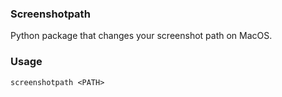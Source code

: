 ### Screenshotpath

Python package that changes your screenshot path on MacOS.

### Usage

`screenshotpath <PATH>`